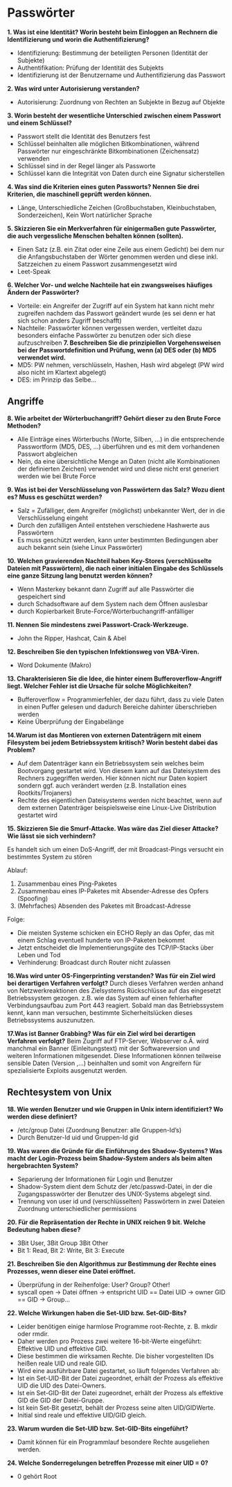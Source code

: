 # Passwörter

**1. Was ist eine Identität? Worin besteht beim Einloggen an Rechnern die Identifizierung und worin die Authentifizierung?**
* Identifizierung: Bestimmung der beteiligten Personen (Identität der Subjekte)
* Authentifikation: Prüfung der Identität des Subjekts
* Identifizierung ist der Benutzername und Authentifizierung das Passwort

**2. Was wird unter Autorisierung verstanden?**
* Autorisierung: Zuordnung von Rechten an Subjekte in Bezug auf Objekte

**3. Worin besteht der wesentliche Unterschied zwischen einem Passwort und einem Schlüssel?**
* Passwort stellt die Identität des Benutzers fest
* Schlüssel beinhalten alle möglichen Bitkombinationen, während Passwörter nur eingeschränkte Bitkombinationen (Zeichensatz) verwenden
* Schlüssel sind in der Regel länger als Passworte
* Schlüssel kann die Integrität von Daten durch eine Signatur sicherstellen

**4. Was sind die Kriterien eines guten Passworts? Nennen Sie drei Kriterien, die maschinell geprüft werden können.**
* Länge, Unterschiedliche Zeichen (Großbuchstaben, Kleinbuchstaben, Sonderzeichen), Kein Wort natürlicher Sprache

**5. Skizzieren Sie ein Merkverfahren für einigermaßen gute Passwörter, die auch vergessliche Menschen behalten können (sollten).**
* Einen Satz (z.B. ein Zitat oder eine Zeile aus einem Gedicht) bei dem nur die Anfangsbuchstaben der Wörter genommen werden und diese inkl. Satzzeichen zu einem Passwort zusammengesetzt wird
* Leet-Speak

**6. Welcher Vor- und welche Nachteile hat ein zwangsweises häufiges Ändern der Passwörter?**
* Vorteile: ein Angreifer der Zugriff auf ein System hat kann nicht mehr zugreifen nachdem das Passwort geändert wurde (es sei denn er hat sich schon anders Zugriff beschafft)
* Nachteile: Passwörter können vergessen werden, vertleitet dazu besonders einfache Passwörter zu benutzen oder sich diese aufzuschreiben
**7. Beschreiben Sie die prinzipiellen Vorgehensweisen bei der Passwortdefinition und Prüfung, wenn (a) DES oder (b) MD5 verwendet wird.**
* MD5: PW nehmen, verschlüsseln, Hashen, Hash wird abgelegt (PW wird also nicht im Klartext abgelegt)
* DES:  im Prinzip das Selbe...

## Angriffe

**8. Wie arbeitet der Wörterbuchangriff? Gehört dieser zu den Brute Force Methoden?**
* Alle Einträge eines Wörterbuchs (Worte, Silben, …) in die entsprechende Passwortform (MD5, DES, ...) überführen und es mit dem vorhandenen Passwort abgleichen
* Nein, da eine übersichtliche Menge an Daten (nicht alle Kombinationen der definierten Zeichen) verwendet wird und diese nicht erst generiert werden wie bei Brute Force

**9. Was ist bei der Verschlüsselung von Passwörtern das Salz? Wozu dient es? Muss es geschützt werden?**
* Salz = Zufälliger, dem Angreifer (möglichst) unbekannter Wert, der in die Verschlüsselung eingeht
* Durch den zufälligen Anteil entstehen verschiedene Hashwerte aus Passwörtern
* Es muss geschützt werden, kann unter bestimmten Bedingungen aber auch bekannt sein (siehe Linux Passwörter)

**10. Welchen gravierenden Nachteil haben Key-Stores (verschlüsselte Dateien mit Passwörtern), die nach einer initialen Eingabe des Schlüssels eine ganze Sitzung lang benutzt werden können?**
* Wenn Masterkey bekannt dann Zugriff auf alle Passwörter die gespeichert sind
* durch Schadsoftware auf dem System nach dem Öffnen auslesbar
* durch Kopierbarkeit Brute-Force/Wörterbuchangriff-anfälliger

**11. Nennen Sie mindestens zwei Passwort-Crack-Werkzeuge.**
* John the Ripper, Hashcat, Cain & Abel

**12. Beschreiben Sie den typischen Infektionsweg von VBA-Viren.**
* Word Dokumente (Makro)

**13. Charakterisieren Sie die Idee, die hinter einem Bufferoverflow-Angriff liegt. Welcher Fehler ist die Ursache für solche Möglichkeiten?**
* Bufferoverflow = Programmierfehler, der dazu führt, dass zu viele Daten in einen Puffer gelesen und dadurch Bereiche dahinter überschrieben werden
* Keine Überprüfung der Eingabelänge

**14.Warum ist das Montieren von externen Datenträgern mit einem Filesystem bei jedem Betriebssystem kritisch? Worin besteht dabei das Problem?**
* Auf dem Datenträger kann ein Betriebssystem sein welches beim Bootvorgang gestartet wird. Von diesem kann auf das Dateisystem des Rechners zugegriffen werden. Hier können nicht nur Daten kopiert sondern ggf. auch verändert werden (z.B. Installation eines Rootkits/Trojaners)
* Rechte des eigentlichen Dateisystems werden nicht beachtet, wenn auf dem externen Datenträger beispielsweise eine Linux-Live Distribution gestartet wird

**15. Skizzieren Sie die Smurf-Attacke. Was wäre das Ziel dieser Attacke? Wie lässt sie sich verhindern?**

Es handelt sich um einen DoS-Angriff, der mit Broadcast-Pings versucht ein bestimmtes System zu stören

Ablauf:
1. Zusammenbau eines Ping-Paketes
2. Zusammenbau eines IP-Paketes mit Absender-Adresse des Opfers (Spoofing)
3. (Mehrfaches) Absenden des Paketes mit Broadcast-Adresse

Folge:
* Die meisten Systeme schicken ein ECHO Reply an das Opfer, das mit einem Schlag eventuell hunderte von IP-Paketen bekommt
* Jetzt entscheidet die Implementierungsgüte des TCP/IP-Stacks über Leben und Tod
* Verhinderung: Broadcast durch Router nicht zulassen

**16.Was wird unter OS-Fingerprinting verstanden? Was für ein Ziel wird bei derartigen Verfahren verfolgt?**
Durch dieses Verfahren werden anhand von Netzwerkreaktionen des Zielsystems Rückschlüsse auf das eingesetzt Betriebssystem gezogen. z.B. wie das System auf einen fehlerhafter Verbindungsaufbau zum Port 443 reagiert. Sobald man das Betriebssystem kennt, kann man versuchen, bestimmte Sicherheitslücken dieses Betriebssystems auszunutzen.

**17.Was ist Banner Grabbing? Was für ein Ziel wird bei derartigen Verfahren verfolgt?**
Beim Zugriff auf FTP-Server, Webserver o.Ä. wird manchmal ein Banner (Einleitungstext) mit der Softwareversion und weiteren Informationen mitgesendet. Diese Informationen können teilweise sensible Daten (Version ,...) beinhalten und somit von Angreifern für spezialisierte Exploits ausgenutzt werden.

## Rechtesystem von Unix

**18. Wie werden Benutzer und wie Gruppen in Unix intern identifiziert? Wo werden diese definiert?**
* /etc/group Datei (Zuordnung Benutzer: alle Gruppen-Id’s)
* Durch Benutzer-Id uid und Gruppen-Id gid

**19. Was waren die Gründe für die Einführung des Shadow-Systems? Was macht der Login-Prozess beim Shadow-System anders als beim alten hergebrachten System?**
* Separierung der Informationen für Login und Benutzer
* Shadow-System dient dem Schutz der /etc/passwd-Datei, in der die Zugangspasswörter der Benutzer des UNIX-Systems abgelegt sind. 
* Trennung von user id und (verschlüsselten) Passwörtern in zwei Dateien Zuordnung unterschiedlicher permissions

**20. Für die Repräsentation der Rechte in UNIX reichen 9 bit. Welche Bedeutung haben diese?**
* 3Bit User, 3Bit Group 3Bit Other
* Bit 1: Read, Bit 2: Write, Bit 3: Execute

**21. Beschreiben Sie den Algorithmus zur Bestimmung der Rechte eines Prozesses, wenn dieser eine Datei eröffnet.**
* Überprüfung in der Reihenfolge: User? Group? Other!
* syscall open -> Datei öffnen -> entspricht UID == Datei UID -> owner GID == GID -> Group...

**22. Welche Wirkungen haben die Set-UID bzw. Set-GID-Bits?**
* Leider benötigen einige harmlose Programme root-Rechte, z. B. mkdir oder rmdir.
* Daher werden pro Prozess zwei weitere 16-bit-Werte eingeführt: Effektive UID und effektive GID.
* Diese bestimmen die wirksamen Rechte. Die bisher vorgestellten IDs heißen reale UID und reale GID.
* Wird eine ausführbare Datei gestartet, so läuft folgendes Verfahren ab: 
* Ist ein Set-UID-Bit der Datei zugeordnet, erhält der Prozess als effektive UID die UID des Datei-Owners.
* Ist ein Set-GID-Bit der Datei zugeordnet, erhält der Prozess als effektive GID die GID der Datei-Gruppe.
* Ist kein Set-Bit gesetzt, behält der Prozess seine alten UID/GIDWerte.
* Initial sind reale und effektive UID/GID gleich.

**23. Warum wurden die Set-UID bzw. Set-GID-Bits eingeführt?**
* Damit können für ein Programmlauf besondere Rechte ausgeliehen werden.

**24. Welche Sonderregelungen betreffen Prozesse mit einer UID = 0?**
* 0 gehört Root